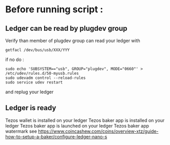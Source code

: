 # Before running script : 

## Ledger can be read by plugdev group
Verify than member of plugdev group can read your ledger with
```
getfacl /dev/bus/usb/XXX/YYY
```

if no do :
```
sudo echo 'SUBSYSTEM=="usb", GROUP="plugdev", MODE="0660"' > /etc/udev/rules.d/50-myusb.rules
sudo udevadm control --reload-rules
sudo service udev restart
```
and replug your ledger

## Ledger is ready

 Tezos wallet is installed on your ledger
 Tezos baker app is installed on your ledger 
 Tezos baker app is launched on your ledger
 Tezos baker app watermark
see https://www.coincashew.com/coins/overview-xtz/guide-how-to-setup-a-baker/configure-ledger-nano-s
